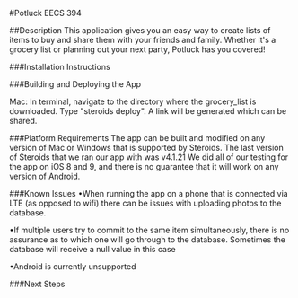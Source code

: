#Potluck EECS 394

##Description
This application gives you an easy way to create lists of items to buy and share them with your friends and family. Whether it's a grocery list or planning out your next party, Potluck has you covered!

###Installation Instructions

###Building and Deploying the App

Mac: In terminal, navigate to the directory where the grocery_list is downloaded. Type "steroids deploy". A link will be generated which can be shared.

###Platform Requirements
The app can be built and modified on any version of Mac or Windows that is supported by Steroids.
The last version of Steroids that we ran our app with was v4.1.21
We did all of our testing for the app on iOS 8 and 9, and there is no guarantee that it will work on any version of Android.

###Known Issues
•When running the app on a phone that is connected via LTE (as opposed to wifi) there can be issues with uploading photos to the database.

•If multiple users try to commit to the same item simultaneously, there is no assurance as to which one will go through to the database. Sometimes the database will receive a null value in this case

•Android is currently unsupported

###Next Steps

